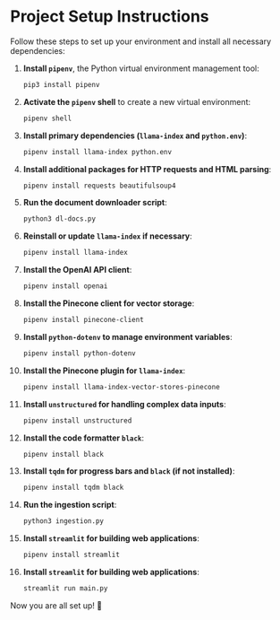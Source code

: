 # Project Setup Instructions

Follow these steps to set up your environment and install all necessary dependencies:

1. **Install `pipenv`**, the Python virtual environment management tool:
   ```bash
   pip3 install pipenv
   ```

2. **Activate the `pipenv` shell** to create a new virtual environment:
   ```bash
   pipenv shell
   ```

3. **Install primary dependencies (`llama-index` and `python.env`)**:
   ```bash
   pipenv install llama-index python.env
   ```

4. **Install additional packages for HTTP requests and HTML parsing**:
   ```bash
   pipenv install requests beautifulsoup4
   ```

5. **Run the document downloader script**:
   ```bash
   python3 dl-docs.py
   ```

6. **Reinstall or update `llama-index` if necessary**:
   ```bash
   pipenv install llama-index
   ```

7. **Install the OpenAI API client**:
   ```bash
   pipenv install openai
   ```

8. **Install the Pinecone client for vector storage**:
   ```bash
   pipenv install pinecone-client
   ```

9. **Install `python-dotenv` to manage environment variables**:
   ```bash
   pipenv install python-dotenv
   ```

10. **Install the Pinecone plugin for `llama-index`**:
    ```bash
    pipenv install llama-index-vector-stores-pinecone
    ```

11. **Install `unstructured` for handling complex data inputs**:
    ```bash
    pipenv install unstructured
    ```

12. **Install the code formatter `black`**:
    ```bash
    pipenv install black
    ```

13. **Install `tqdm` for progress bars and `black` (if not installed)**:
    ```bash
    pipenv install tqdm black
    ```

14. **Run the ingestion script**:
    ```bash
    python3 ingestion.py
    ```

15. **Install `streamlit` for building web applications**:
    ```bash
    pipenv install streamlit
    ```

16. **Install `streamlit` for building web applications**:
    ```bash
    streamlit run main.py
    ```
Now you are all set up! 🎉

